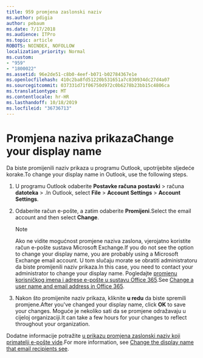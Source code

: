 ```yaml
---
title: 959 promjena zaslonski naziv
ms.author: pdigia
author: pebaum
ms.date: 7/17/2018
ms.audience: ITPro
ms.topic: article
ROBOTS: NOINDEX, NOFOLLOW
localization_priority: Normal
ms.custom:
- "959"
- "1800022"
ms.assetid: 96e2de51-c8b0-4eef-b071-b02784367e1e
ms.openlocfilehash: 410c2ba8fd51220b531651a7c830934dc27d4a07
ms.sourcegitcommit: 037331d71f06750d972c0b6278b23bb15c4806ca
ms.translationtype: MT
ms.contentlocale: hr-HR
ms.lasthandoff: 10/18/2019
ms.locfileid: "36736713"
---
```

# <a name="change-your-display-name"></a><span data-ttu-id="dbc4c-102">Promjena naziva prikaza</span><span class="sxs-lookup"><span data-stu-id="dbc4c-102">Change your display name</span></span>
  
<span data-ttu-id="dbc4c-103">Da biste promijenili naziv prikaza u programu Outlook, upotrijebite sljedeće korake.</span><span class="sxs-lookup"><span data-stu-id="dbc4c-103">To change your display name in Outlook, use the following steps.</span></span>
  
1. <span data-ttu-id="dbc4c-104">U programu Outlook odaberite **Postavke računa** **postavki** \> računa **datoteka** \> .</span><span class="sxs-lookup"><span data-stu-id="dbc4c-104">In Outlook, select **File** \> **Account Settings** \> **Account Settings**.</span></span>

2. <span data-ttu-id="dbc4c-105">Odaberite račun e-pošte, a zatim odaberite **Promijeni**.</span><span class="sxs-lookup"><span data-stu-id="dbc4c-105">Select the email account and then select **Change**.</span></span>

    > [!NOTE]
    > <span data-ttu-id="dbc4c-106">Ako ne vidite mogućnost promjene naziva zaslona, vjerojatno koristite račun e-pošte sustava Microsoft Exchange.</span><span class="sxs-lookup"><span data-stu-id="dbc4c-106">If you do not see the option to change your display name, you are probably using a Microsoft Exchange email account.</span></span> <span data-ttu-id="dbc4c-107">U tom slučaju morate se obratiti administratoru da biste promijenili naziv prikaza.</span><span class="sxs-lookup"><span data-stu-id="dbc4c-107">In this case, you need to contact your administrator to change your display name.</span></span> <span data-ttu-id="dbc4c-108">Pogledajte [promjenu korisničkog imena i adrese e-pošte u sustavu Office 365](https://docs.microsoft.com/office365/admin/add-users/change-a-user-name-and-email-address).</span><span class="sxs-lookup"><span data-stu-id="dbc4c-108">See [Change a user name and email address in Office 365](https://docs.microsoft.com/office365/admin/add-users/change-a-user-name-and-email-address).</span></span>
  
3. <span data-ttu-id="dbc4c-109">Nakon što promijenite naziv prikaza, kliknite **u redu** da biste spremili promjene.</span><span class="sxs-lookup"><span data-stu-id="dbc4c-109">After you've changed your display name, click **OK** to save your changes.</span></span> <span data-ttu-id="dbc4c-110">Moguće je nekoliko sati da se promjene odražavaju u cijeloj organizaciji.</span><span class="sxs-lookup"><span data-stu-id="dbc4c-110">It can take a few hours for your changes to reflect throughout your organization.</span></span>

<span data-ttu-id="dbc4c-111">Dodatne informacije potražite [u prikazu promjena zaslonski naziv koji primatelji e-pošte vide](https://support.office.com/article/2b53331a-ba2a-4803-88dc-ac9fe376c8a9.aspx).</span><span class="sxs-lookup"><span data-stu-id="dbc4c-111">For more information, see [Change the display name that email recipients see](https://support.office.com/article/2b53331a-ba2a-4803-88dc-ac9fe376c8a9.aspx).</span></span>
  
